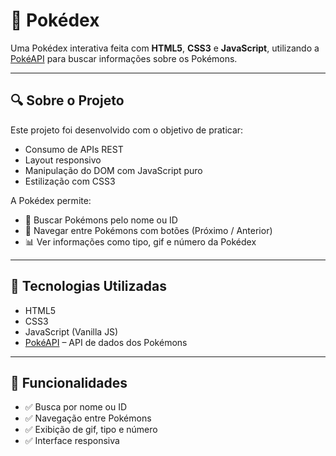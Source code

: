 # 📱 Pokédex

Uma Pokédex interativa feita com **HTML5**, **CSS3** e **JavaScript**, utilizando a [PokéAPI](https://pokeapi.co/) para buscar informações sobre os Pokémons.

---

## 🔍 Sobre o Projeto

Este projeto foi desenvolvido com o objetivo de praticar:

- Consumo de APIs REST
- Layout responsivo
- Manipulação do DOM com JavaScript puro
- Estilização com CSS3

A Pokédex permite:

- 🔎 Buscar Pokémons pelo nome ou ID  
- 📲 Navegar entre Pokémons com botões (Próximo / Anterior)  
- 📊 Ver informações como tipo, gif e número da Pokédex

---

## 🚀 Tecnologias Utilizadas

- HTML5  
- CSS3  
- JavaScript (Vanilla JS)  
- [PokéAPI](https://pokeapi.co/) – API de dados dos Pokémons

---

## 🧠 Funcionalidades

- ✅ Busca por nome ou ID
- ✅ Navegação entre Pokémons
- ✅ Exibição de gif, tipo e número
- ✅ Interface responsiva

